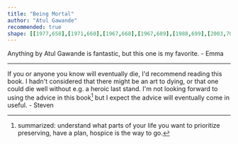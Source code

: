 ```yaml
---
title: "Being Mortal"
author: "Atul Gawande"
recommended: true
shape: [[1977,658],[1971,660],[1967,668],[1967,689],[1988,699],[2003,703],[2012,709],[2028,713],[2032,719],[2035,731],[2032,784],[2029,805],[2024,912],[2022,924],[2021,970],[2017,989],[2014,1059],[2011,1087],[2010,1129],[2004,1192],[1999,1291],[1995,1337],[1995,1357],[1992,1383],[1992,1413],[1994,1418],[1999,1421],[2039,1424],[2062,1423],[2071,1420],[2074,1415],[2075,1406],[2081,1321],[2082,1283],[2084,1270],[2088,1192],[2091,1162],[2094,1084],[2101,1002],[2109,846],[2111,836],[2111,799],[2115,773],[2119,700],[2118,691],[2116,687],[2111,684],[2091,681],[2071,675],[2062,674],[2050,669],[2045,669],[2037,672],[2026,671],[2014,666],[1982,658]]
---
```

Anything by Atul Gawande is fantastic, but this one is my favorite. - Emma

---

If you or anyone you know will eventually die, I'd recommend reading this book.
I hadn't considered that there might be an art to dying, or that one could die well without e.g. a heroic last stand.
I'm not looking forward to using the advice in this book[^1] but I expect the advice will eventually come in useful. - Steven

[^1]: summarized: understand what parts of your life you want to prioritize preserving, have a plan, hospice is the way to go.
